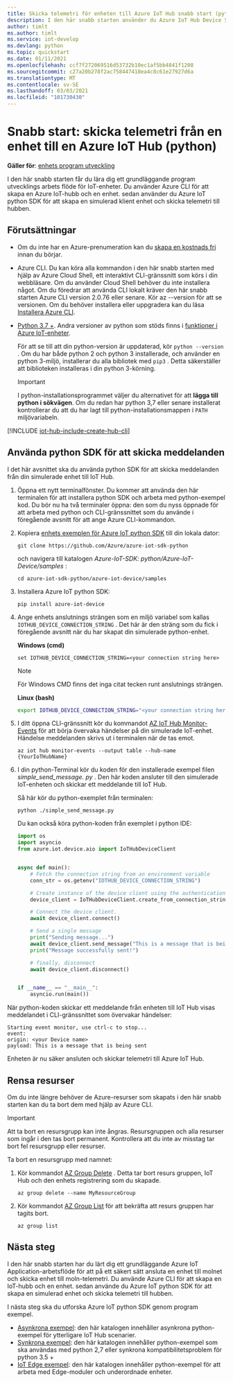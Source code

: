 ```yaml
---
title: Skicka telemetri för enheten till Azure IoT Hub snabb start (python)
description: I den här snabb starten använder du Azure IoT Hub Device SDK för python för att skicka telemetri från en enhet till en IoT-hubb.
author: timlt
ms.author: timlt
ms.service: iot-develop
ms.devlang: python
ms.topic: quickstart
ms.date: 01/11/2021
ms.openlocfilehash: ccf7f272069516d53732b10ec1af5bb4841f1208
ms.sourcegitcommit: c27a20b278f2ac758447418ea4c8c61e27927d6a
ms.translationtype: MT
ms.contentlocale: sv-SE
ms.lasthandoff: 03/03/2021
ms.locfileid: "101730430"
---
```

# <a name="quickstart-send-telemetry-from-a-device-to-an-azure-iot-hub-python"></a>Snabb start: skicka telemetri från en enhet till en Azure IoT Hub (python)

**Gäller för**: [enhets program utveckling](about-iot-develop.md#device-application-development)

I den här snabb starten får du lära dig ett grundläggande program utvecklings arbets flöde för IoT-enheter. Du använder Azure CLI för att skapa en Azure IoT-hubb och en enhet. sedan använder du Azure IoT python SDK för att skapa en simulerad klient enhet och skicka telemetri till hubben. 

## <a name="prerequisites"></a>Förutsättningar
- Om du inte har en Azure-prenumeration kan du [skapa en kostnads fri](https://azure.microsoft.com/free/?WT.mc_id=A261C142F) innan du börjar.
- Azure CLI. Du kan köra alla kommandon i den här snabb starten med hjälp av Azure Cloud Shell, ett interaktivt CLI-gränssnitt som körs i din webbläsare. Om du använder Cloud Shell behöver du inte installera något. Om du föredrar att använda CLI lokalt kräver den här snabb starten Azure CLI version 2.0.76 eller senare. Kör az --version för att se versionen. Om du behöver installera eller uppgradera kan du läsa [Installera Azure CLI]( /cli/azure/install-azure-cli).
- [Python 3.7 +](https://www.python.org/downloads/). Andra versioner av python som stöds finns i [funktioner i Azure IoT-enheter](https://github.com/Azure/azure-iot-sdk-python/tree/master/azure-iot-device#azure-iot-device-features).
    
    För att se till att din python-version är uppdaterad, kör `python --version` . Om du har både python 2 och python 3 installerade, och använder en python 3-miljö, installerar du alla bibliotek med `pip3` . Detta säkerställer att biblioteken installeras i din python 3-körning.
    > [!IMPORTANT]
    > I python-installationsprogrammet väljer du alternativet för att **lägga till python i sökvägen**. Om du redan har python 3,7 eller senare installerat kontrollerar du att du har lagt till python-installationsmappen i `PATH` miljövariabeln.

[!INCLUDE [iot-hub-include-create-hub-cli](../../includes/iot-hub-include-create-hub-cli.md)]

## <a name="use-the-python-sdk-to-send-messages"></a>Använda python SDK för att skicka meddelanden
I det här avsnittet ska du använda python SDK för att skicka meddelanden från din simulerade enhet till IoT Hub.

1. Öppna ett nytt terminalfönster. Du kommer att använda den här terminalen för att installera python SDK och arbeta med python-exempel kod. Du bör nu ha två terminaler öppna: den som du nyss öppnade för att arbeta med python och CLI-gränssnittet som du använde i föregående avsnitt för att ange Azure CLI-kommandon.       

1. Kopiera [enhets exemplen för Azure IoT python SDK](https://github.com/Azure/azure-iot-sdk-python/tree/master/azure-iot-device/samples) till din lokala dator:

    ```console
    git clone https://github.com/Azure/azure-iot-sdk-python
    ```

    och navigera till katalogen *Azure-IoT-SDK: python/Azure-IoT-Device/samples* :

    ```console
    cd azure-iot-sdk-python/azure-iot-device/samples
    ```
1. Installera Azure IoT python SDK:

    ```console
    pip install azure-iot-device
    ```
1. Ange enhets anslutnings strängen som en miljö variabel som kallas `IOTHUB_DEVICE_CONNECTION_STRING` . Det här är den sträng som du fick i föregående avsnitt när du har skapat din simulerade python-enhet.

    **Windows (cmd)**

    ```console
    set IOTHUB_DEVICE_CONNECTION_STRING=<your connection string here>
    ```

    > [!NOTE]
    > För Windows CMD finns det inga citat tecken runt anslutnings strängen.

    **Linux (bash)**

    ```bash
    export IOTHUB_DEVICE_CONNECTION_STRING="<your connection string here>"
    ```

1. I ditt öppna CLI-gränssnitt kör du kommandot [AZ IoT Hub Monitor-Events](/cli/azure/ext/azure-iot/iot/hub?preserve-view=true&view=azure-cli-latest#ext-azure-iot-az-iot-hub-monitor-events) för att börja övervaka händelser på din simulerade IoT-enhet.  Händelse meddelanden skrivs ut i terminalen när de tas emot.

    ```azurecli
    az iot hub monitor-events --output table --hub-name {YourIoTHubName}
    ```

1. I din python-Terminal kör du koden för den installerade exempel filen *simple_send_message. py* . Den här koden ansluter till den simulerade IoT-enheten och skickar ett meddelande till IoT Hub.

    Så här kör du python-exemplet från terminalen:
    ```console
    python ./simple_send_message.py
    ```

    Du kan också köra python-koden från exemplet i python IDE:
    ```python
    import os
    import asyncio
    from azure.iot.device.aio import IoTHubDeviceClient


    async def main():
        # Fetch the connection string from an environment variable
        conn_str = os.getenv("IOTHUB_DEVICE_CONNECTION_STRING")

        # Create instance of the device client using the authentication provider
        device_client = IoTHubDeviceClient.create_from_connection_string(conn_str)

        # Connect the device client.
        await device_client.connect()

        # Send a single message
        print("Sending message...")
        await device_client.send_message("This is a message that is being sent")
        print("Message successfully sent!")

        # finally, disconnect
        await device_client.disconnect()


    if __name__ == "__main__":
        asyncio.run(main())
    ```

När python-koden skickar ett meddelande från enheten till IoT Hub visas meddelandet i CLI-gränssnittet som övervakar händelser:

```output
Starting event monitor, use ctrl-c to stop...
event:
origin: <your Device name>
payload: This is a message that is being sent
```

Enheten är nu säker ansluten och skickar telemetri till Azure IoT Hub.

## <a name="clean-up-resources"></a>Rensa resurser
Om du inte längre behöver de Azure-resurser som skapats i den här snabb starten kan du ta bort dem med hjälp av Azure CLI.

> [!IMPORTANT]
> Att ta bort en resursgrupp kan inte ångras. Resursgruppen och alla resurser som ingår i den tas bort permanent. Kontrollera att du inte av misstag tar bort fel resursgrupp eller resurser.

Ta bort en resursgrupp med namnet:
1. Kör kommandot [AZ Group Delete](/cli/azure/group?preserve-view=true&view=azure-cli-latest#az-group-delete) . Detta tar bort resurs gruppen, IoT Hub och den enhets registrering som du skapade.

    ```azurecli
    az group delete --name MyResourceGroup
    ```
1. Kör kommandot [AZ Group List](/cli/azure/group?preserve-view=true&view=azure-cli-latest#az-group-list) för att bekräfta att resurs gruppen har tagits bort.  

    ```azurecli
    az group list
    ```

## <a name="next-steps"></a>Nästa steg
I den här snabb starten har du lärt dig ett grundläggande Azure IoT Application-arbetsflöde för att på ett säkert sätt ansluta en enhet till molnet och skicka enhet till moln-telemetri. Du använde Azure CLI för att skapa en IoT-hubb och en enhet. sedan använde du Azure IoT python SDK för att skapa en simulerad enhet och skicka telemetri till hubben. 

I nästa steg ska du utforska Azure IoT python SDK genom program exempel.

- [Asynkrona exempel](https://github.com/Azure/azure-iot-sdk-python/tree/master/azure-iot-device/samples/async-hub-scenarios): den här katalogen innehåller asynkrona python-exempel för ytterligare IoT Hub scenarier.
- [Synkrona exempel](https://github.com/Azure/azure-iot-sdk-python/tree/master/azure-iot-device/samples/sync-samples): den här katalogen innehåller python-exempel som ska användas med python 2,7 eller synkrona kompatibilitetsproblem för python 3.5 +
- [IoT Edge exempel](https://github.com/Azure/azure-iot-sdk-python/tree/master/azure-iot-device/samples/async-edge-scenarios): den här katalogen innehåller python-exempel för att arbeta med Edge-moduler och underordnade enheter.